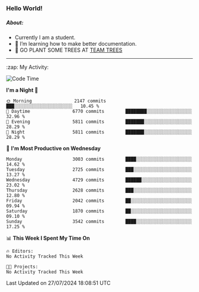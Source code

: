 ### Hello World!

##### About:
- Currently I am a student.
- 🌱 I’m learning how to make better documentation.
- 🌱 GO PLANT SOME TREES AT [TEAM TREES](https://teamtrees.org/)

---
  <summary>:zap: My Activity:</summary>
  
<!--START_SECTION:waka-->
![Code Time](http://img.shields.io/badge/Code%20Time-1%2C377%20hrs%2025%20mins-blue)

**I'm a Night 🦉** 

```text
🌞 Morning                2147 commits        ███░░░░░░░░░░░░░░░░░░░░░░   10.45 % 
🌆 Daytime                6770 commits        ████████░░░░░░░░░░░░░░░░░   32.96 % 
🌃 Evening                5811 commits        ███████░░░░░░░░░░░░░░░░░░   28.29 % 
🌙 Night                  5811 commits        ███████░░░░░░░░░░░░░░░░░░   28.29 % 
```
📅 **I'm Most Productive on Wednesday** 

```text
Monday                   3003 commits        ████░░░░░░░░░░░░░░░░░░░░░   14.62 % 
Tuesday                  2725 commits        ███░░░░░░░░░░░░░░░░░░░░░░   13.27 % 
Wednesday                4729 commits        ██████░░░░░░░░░░░░░░░░░░░   23.02 % 
Thursday                 2628 commits        ███░░░░░░░░░░░░░░░░░░░░░░   12.80 % 
Friday                   2042 commits        ██░░░░░░░░░░░░░░░░░░░░░░░   09.94 % 
Saturday                 1870 commits        ██░░░░░░░░░░░░░░░░░░░░░░░   09.10 % 
Sunday                   3542 commits        ████░░░░░░░░░░░░░░░░░░░░░   17.25 % 
```


📊 **This Week I Spent My Time On** 

```text
🔥 Editors: 
No Activity Tracked This Week

🐱‍💻 Projects: 
No Activity Tracked This Week
```


 Last Updated on 27/07/2024 18:08:51 UTC
<!--END_SECTION:waka-->
